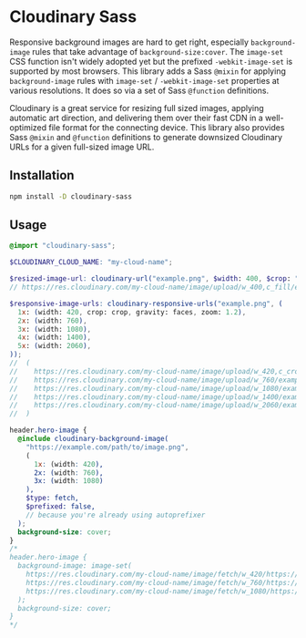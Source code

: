# Cloudinary Sass

Responsive background images are hard to get right, especially `background-image` rules that take advantage of `background-size:cover`. The `image-set` CSS function isn't widely adopted yet but the prefixed `-webkit-image-set` is supported by most browsers. This library adds a Sass `@mixin` for applying `background-image` rules with `image-set` / `-webkit-image-set` properties at various resolutions. It does so via a set of Sass `@function` definitions.

Cloudinary is a great service for resizing full sized images, applying automatic art direction, and delivering them over their fast CDN in a well-optimized file format for the connecting device. This library also provides Sass `@mixin` and `@function` definitions to generate downsized Cloudinary URLs for a given full-sized image URL.

## Installation

```sh
npm install -D cloudinary-sass
```

## Usage

```scss
@import "cloudinary-sass";

$CLOUDINARY_CLOUD_NAME: "my-cloud-name";

$resized-image-url: cloudinary-url("example.png", $width: 400, $crop: "fill");
// https://res.cloudinary.com/my-cloud-name/image/upload/w_400,c_fill/example.png

$responsive-image-urls: cloudinary-responsive-urls("example.png", (
  1x: (width: 420, crop: crop, gravity: faces, zoom: 1.2),
  2x: (width: 760),
  3x: (width: 1080),
  4x: (width: 1400),
  5x: (width: 2060),
));
//  (
//    https://res.cloudinary.com/my-cloud-name/image/upload/w_420,c_crop,g_faces,z_1.2/example.png 1x,
//    https://res.cloudinary.com/my-cloud-name/image/upload/w_760/example.png 2x,
//    https://res.cloudinary.com/my-cloud-name/image/upload/w_1080/example.png 3x,
//    https://res.cloudinary.com/my-cloud-name/image/upload/w_1400/example.png 4x,
//    https://res.cloudinary.com/my-cloud-name/image/upload/w_2060/example.png 5x
//  )

header.hero-image {
  @include cloudinary-background-image(
    "https://example.com/path/to/image.png",
    (
      1x: (width: 420),
      2x: (width: 760),
      3x: (width: 1080)
    ),
    $type: fetch,
    $prefixed: false,
    // because you're already using autoprefixer
  );
  background-size: cover;
}
/*
header.hero-image {
  background-image: image-set(
    https://res.cloudinary.com/my-cloud-name/image/fetch/w_420/https://example.com/path/to/image.png 1x,
    https://res.cloudinary.com/my-cloud-name/image/fetch/w_760/https://example.com/path/to/image.png 2x,
    https://res.cloudinary.com/my-cloud-name/image/fetch/w_1080/https://example.com/path/to/image.png 3x,
  );
  background-size: cover;
}
*/
```
